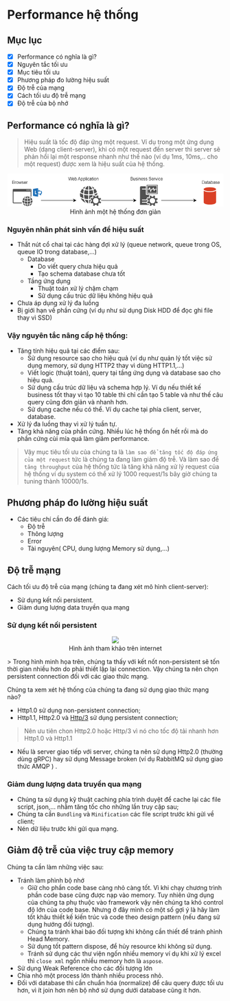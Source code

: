 # Performance hệ thống

## Mục lục
- [x] Performance có nghĩa là gì?
- [x] Nguyên tắc tối ưu
- [x] Mục tiêu tối ưu
- [x] Phương pháp đo lường hiệu suất
- [x] Độ trễ của mạng
- [x] Cách tối ưu độ trễ mạng
- [x] Độ trễ của bộ nhớ

## Performance có nghĩa là gì?

> Hiệu suất là tốc độ đáp ứng một request. Ví dụ trong một ứng dụng Web (dạng client-server), khi có một request đến server thì server sẽ phản hổi lại một response nhanh như thế nào (ví dụ 1ms, 10ms,.. cho một request) được xem là hiệu suất của hệ thống.

<p align="center">
  <img src="./system1.png" alt="Hệ thống đơn giản" /> 
  <br/>
  <spans>Hình ảnh một hệ thống đơn giản</spans>
</p>

### Nguyên nhân phát sinh vấn đề hiệu suất
- Thắt nút cổ chai tại các hàng đợi xử lý (queue network, queue trong OS, queue IO trong database,...)
  + Database
    * Do viết query chưa hiệu quả
    * Tạo schema database chưa tốt
  + Tầng ứng dụng
    * Thuật toán xử lý chậm chạm
    * Sử dụng cấu trúc dữ liệu không hiệu quả
- Chưa áp dụng xử lý đa luồng
- Bị giới hạn về phần cứng (ví dụ như sử dụng Disk HDD để đọc ghi file thay vì SSD)

### Vậy nguyên tắc nâng cấp hệ thống:
- Tăng tính hiệu quả tại các điểm sau:
  + Sử dụng resource sao cho hiệu quả (ví dụ như quản lý tốt việc sử dụng memory, sử dụng HTTP2 thay vì dùng HTTP1.1,...)
  + Viết logic (thuật toán), query tại tầng ứng dụng và database sao cho hiệu quả.
  + Sử dụng cấu trúc dữ liệu và schema hợp lý. Ví dụ nếu thiết kế business tốt thay vì tạo 10 table thì chỉ cần tạo 5 table và như thế câu query cũng đơn giản và nhanh hơn.
  + Sử dụng cache nếu có thể. Ví dụ cache tại phía client, server, database.
- Xử lý đa luồng thay vì xử lý tuần tự.
- Tăng khả năng của phần cứng. Nhiều lúc hệ thống ổn hết rồi mà do phần cứng cùi mía quá làm giảm performance.

> Vậy mục tiêu tối ưu của chúng ta là `làm sao để tăng tốc độ đáp ứng của một request` tức là chúng ta đang làm giảm độ trễ. Và làm sao để `tăng throughput` của hệ thống tức là tăng khả năng xử lý request của hệ thống ví dụ system có thể xử lý 1000 request/1s bây giờ chúng ta tuning thành 10000/1s.

## Phương pháp đo lường hiệu suất

- Các tiêu chí cần đo để đánh giá:
  + Độ trễ
  + Thông lượng
  + Error
  + Tài nguyên( CPU, dung lượng Memory sử dụng,...)
  
## Độ trễ mạng

Cách tối ưu độ trễ của mạng (chúng ta đang xét mô hình client-server):
- Sử dụng kết nối persistent.
- Giảm dung lượng data truyền qua mạng

### Sử dụng kết nối persistent

<p align="center">
  <img src="https://user-images.githubusercontent.com/106718776/204697821-ae2b3fff-540a-459a-af5d-166fc277d12b.png" style="width:500px !important;" /> 
  <br/>
  Hình ảnh tham khảo trên internet
</p>
> Trong hình minh họa trên, chúng ta thấy với kết nốt non-persistent sẽ tốn thời gian nhiều hơn do phải thiết lập lại connection. Vậy chúng ta nên chọn persistent connection đối với các giao thức mạng.

Chúng ta xem xét hệ thống của chúng ta đang sử dụng giao thức mạng nào?
- Http1.0 sử dụng non-persistent connection;
- Http1.1, Http2.0 và [Http/3](https://datatracker.ietf.org/doc/html/rfc9114)  sử dụng persistent connection;

> Nên ưu tiên chon Http2.0 hoặc Http/3 vì nó cho tốc độ tải nhanh hơn Http1.0 và Http1.1

- Nếu là server giao tiếp với server, chúng ta nên sử dụng Http2.0 (thường dùng gRPC) hay sử dụng Message broken (ví dụ RabbitMQ sử dụng giao thức AMQP ) .

### Giảm dung lượng data truyền qua mạng

- Chúng ta sử dụng kỹ thuật caching phía trình duyệt để cache lại các file script, json,... nhằm tăng tốc cho những lần truy cập sau;
- Chúng ta cần `Bundling` và `Minification` các file script trước khi gửi về client;
- Nén dữ liệu trước khi gửi qua mạng.

## Giảm độ trễ của việc truy cập memory

Chúng ta cần làm những việc sau:

- Tránh làm phình bộ nhớ
  + Giữ cho phần code base càng nhỏ càng tốt. Vì khi chạy chương trình phần code base cũng được nạp vào memory. Tuy nhiên ứng dụng của chúng ta phụ thuộc vào framework vậy nên chúng ta khó control độ lớn của code base. Nhưng ở đây mình có một số gợi ý là hãy làm tốt khâu thiết kế kiến trúc và code theo design pattern (nếu đang sử dụng hướng đối tượng).
  + Chúng ta tránh khai báo đối tượng khi không cần thiết để tránh phình Head Memory.
  + Sử dụng tốt pattern dispose, để hủy resource khi không sử dụng.
  + Tránh sử dụng các thư viện ngốn nhiều memory ví dụ khi xử lý excel thì `close xml` ngốn nhiều memory hơn là `aspose`.
- Sử dụng Weak Reference cho các đối tượng lớn
- Chia nhỏ một process lớn thành nhiều process nhỏ.
- Đối với database thì cần chuẩn hóa (normalize) để câu query được tối ưu hơn, vì ít join hơn nên bộ nhớ sử dụng dưới database cũng ít hơn.

